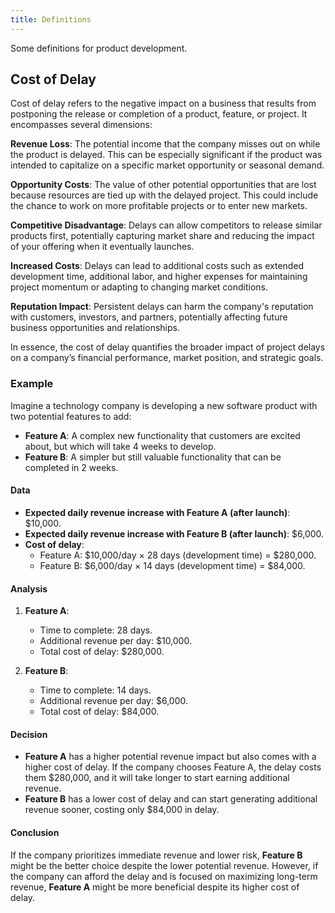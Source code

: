 ```yaml
---
title: Definitions
---
```


Some definitions for product development.

## Cost of Delay

Cost of delay refers to the negative impact on a business that results from postponing the release or completion of a product, feature, or project. It encompasses several dimensions:

**Revenue Loss**: The potential income that the company misses out on while the product is delayed. This can be especially significant if the product was intended to capitalize on a specific market opportunity or seasonal demand.

**Opportunity Costs**: The value of other potential opportunities that are lost because resources are tied up with the delayed project. This could include the chance to work on more profitable projects or to enter new markets.

**Competitive Disadvantage**: Delays can allow competitors to release similar products first, potentially capturing market share and reducing the impact of your offering when it eventually launches.

**Increased Costs**: Delays can lead to additional costs such as extended development time, additional labor, and higher expenses for maintaining project momentum or adapting to changing market conditions.

**Reputation Impact**: Persistent delays can harm the company's reputation with customers, investors, and partners, potentially affecting future business opportunities and relationships.

In essence, the cost of delay quantifies the broader impact of project delays on a company’s financial performance, market position, and strategic goals.

### Example

Imagine a technology company is developing a new software product with two potential features to add:

- **Feature A**: A complex new functionality that customers are excited about, but which will take 4 weeks to develop.
- **Feature B**: A simpler but still valuable functionality that can be completed in 2 weeks.

#### Data

- **Expected daily revenue increase with Feature A (after launch)**: $10,000.
- **Expected daily revenue increase with Feature B (after launch)**: $6,000.
- **Cost of delay**:
  - Feature A: \$10,000/day × 28 days (development time) = \$280,000.
  - Feature B: \$6,000/day × 14 days (development time) = \$84,000.

#### Analysis

1. **Feature A**:

   - Time to complete: 28 days.
   - Additional revenue per day: \$10,000.
   - Total cost of delay: \$280,000.

1. **Feature B**:

   - Time to complete: 14 days.
   - Additional revenue per day: \$6,000.
   - Total cost of delay: \$84,000.

#### Decision

- **Feature A** has a higher potential revenue impact but also comes with a higher cost of delay. If the company chooses Feature A, the delay costs them $280,000, and it will take longer to start earning additional revenue.
- **Feature B** has a lower cost of delay and can start generating additional revenue sooner, costing only $84,000 in delay.

#### Conclusion

If the company prioritizes immediate revenue and lower risk, **Feature B** might be the better choice despite the lower potential revenue. However, if the company can afford the delay and is focused on maximizing long-term revenue, **Feature A** might be more beneficial despite its higher cost of delay.
